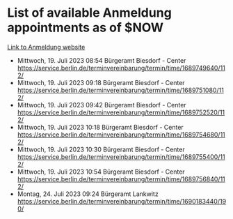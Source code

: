 # List of available Anmeldung appointments as of $NOW
[Link to Anmeldung website](https://service.berlin.de/terminvereinbarung/termin/tag.php?termin=1&anliegen[]=120686&dienstleisterlist=122210,122217,327316,122219,327312,122227,327314,122231,327346,122243,327348,122254,122252,329742,122260,329745,122262,329748,122271,327278,122273,327274,122277,327276,330436,122280,327294,122282,327290,122284,327292,122291,327270,122285,327266,122286,327264,122296,327268,150230,329760,122297,327286,122294,327284,122312,329763,122314,329775,122304,327330,122311,327334,122309,327332,317869,122281,327352,122279,329772,122283,122276,327324,122274,327326,122267,329766,122246,327318,122251,327320,122257,327322,122208,327298,122226,327300&herkunft=http%3A%2F%2Fservice.berlin.de%2Fdienstleistung%2F120686%2F)
- Mittwoch, 19. Juli 2023 08:54 Bürgeramt Biesdorf - Center https://service.berlin.de/terminvereinbarung/termin/time/1689749640/112/
- Mittwoch, 19. Juli 2023 09:18 Bürgeramt Biesdorf - Center https://service.berlin.de/terminvereinbarung/termin/time/1689751080/112/
- Mittwoch, 19. Juli 2023 09:42 Bürgeramt Biesdorf - Center https://service.berlin.de/terminvereinbarung/termin/time/1689752520/112/
- Mittwoch, 19. Juli 2023 10:18 Bürgeramt Biesdorf - Center https://service.berlin.de/terminvereinbarung/termin/time/1689754680/112/
- Mittwoch, 19. Juli 2023 10:30 Bürgeramt Biesdorf - Center https://service.berlin.de/terminvereinbarung/termin/time/1689755400/112/
- Mittwoch, 19. Juli 2023 10:54 Bürgeramt Biesdorf - Center https://service.berlin.de/terminvereinbarung/termin/time/1689756840/112/
- Montag, 24. Juli 2023 09:24 Bürgeramt Lankwitz https://service.berlin.de/terminvereinbarung/termin/time/1690183440/190/
